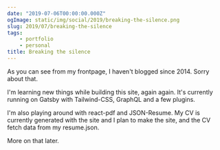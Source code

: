 ```yaml
---
date: "2019-07-06T00:00:00.000Z"
ogImage: static/img/social/2019/breaking-the-silence.png
slug: 2019/07/breaking-the-silence
tags:
    - portfolio
    - personal
title: Breaking the silence
---
```

As you can see from my frontpage, I haven't blogged since 2014. Sorry about that.

I'm learning new things while building this site, again again. It's currently running on Gatsby with Tailwind-CSS, GraphQL and a few plugins.

I'm also playing around with react-pdf and JSON-Resume. My CV is currently generated with the site and I plan to make the site, and the CV fetch data from my resume.json.

More on that later.
